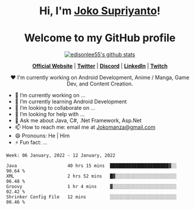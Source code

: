 <h1 align="center">Hi, I'm <a href="https://www.google.com">Joko Supriyanto</a>!</h1>
<h1 align="center">Welcome to my GitHub profile</h1>

<p align="center">
  <a href="https://github.com/jokomanza"><img src="https://github-readme-stats.vercel.app/api?username=jokomanza&hide_border=true&show_icons=true" alt="edisonlee55's github stats"></a>
</p>

<p align="center">
  <strong><a href="https://www.google.com">Official Website</a></strong> |
  <strong><a href="https://twitter.com/jokomanza">Twitter</a></strong> |
  <strong><a href="https://discord.gg/nYXzaUS">Discord</a></strong> |
  <strong><a href="https://www.linkedin.com/in/jokomanza">LinkedIn</a></strong> |
  <strong><a href="https://www.twitch.tv/jokomanza">Twitch</a></strong>
</p>

<p align="center">❤ I'm currently working on Android Development, Anime / Manga, Game Dev, and Content Creation.</p>

- 🔭 I’m currently working on ...
- 🌱 I’m currently learning Android Development
- 👯 I’m looking to collaborate on ...
- 🤔 I’m looking for help with ...
- 💬 Ask me about Java, C#, .Net Framework, Asp.Net
- 📫 How to reach me: email me at Jokomanza@gmail.com
- 😄 Pronouns: He | Him
- ⚡ Fun fact: ...

<!--START_SECTION:waka-->
```text
Week: 06 January, 2022 - 12 January, 2022

Java                   40 hrs 15 mins  ██████████████████████▓░░   90.64 % 
XML                    2 hrs 52 mins   █▓░░░░░░░░░░░░░░░░░░░░░░░   06.48 % 
Groovy                 1 hr 4 mins     ▓░░░░░░░░░░░░░░░░░░░░░░░░   02.42 % 
Shrinker Config File   12 mins         ░░░░░░░░░░░░░░░░░░░░░░░░░   00.46 % 
```
<!--END_SECTION:waka-->
